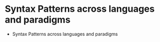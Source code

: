 # Syntax Patterns across languages and paradigms   
   
- Syntax Patterns across languages and paradigms   
